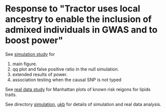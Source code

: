 # Response to "Tractor uses local ancestry to enable the inclusion of admixed individuals in GWAS and to boost power"

See [simulation study](
https://nbviewer.jupyter.org/github/bogdanlab/tractor-response/blob/main/simulation/results.ipynb) for
1. main figure.
2. qq plot and false positive ratio in the null simulation.
3. extended results of power.
4. association testing when the causal SNP is not typed

See [real data study](https://nbviewer.jupyter.org/github/bogdanlab/tractor-response/blob/main/ukb/04_assoc.ipynb) for Manhattan plots of known risk reigons for lipids traits.

See directory [simulation](simulation), [ukb](ukb) for details of simulation and real data analysis.
